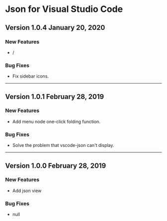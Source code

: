 # Json for Visual Studio Code

## Version 1.0.4 January 20, 2020

### New Features

- /

### Bug Fixes

- Fix sidebar icons.

---

## Version 1.0.1 February 28, 2019

### New Features

- Add menu node one-click folding function.

### Bug Fixes

- Solve the problem that vscode-json can't display.

---

## Version 1.0.0 February 28, 2019

### New Features

- Add json view

### Bug Fixes

- null



